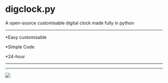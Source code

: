 # digclock.py

<p>A open-source customisable digital clock made fully in python</p>
<hr></hr>
<p>*Easy customisable</p>
<p>*Simple Code</p>
<p>*24-hour</p>
<hr><hr>
<img src="https://i.ibb.co/ncRqFJT/Capture.png">
